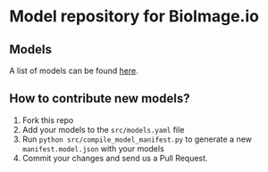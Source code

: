 # Model repository for BioImage.io


## Models

A list of models can be found [here](./src/models.yaml).

## How to contribute new models?
 1. Fork this repo
 1. Add your models to the `src/models.yaml` file
 1. Run `python src/compile_model_manifest.py` to generate a new `manifest.model.json` with your models
 1. Commit your changes and send us a Pull Request.